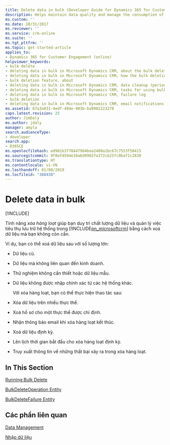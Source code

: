 ```yaml
---
title: Delete data in bulk (Developer Guide for Dynamics 365 for Customer Engagement) | MicrosoftDocs
description: Helps maintain data quality and manage the consumption of system storage by deleting data that is no longer needed.
ms.custom: ''
ms.date: 10/31/2017
ms.reviewer: ''
ms.service: crm-online
ms.suite: ''
ms.tgt_pltfrm: ''
ms.topic: get-started-article
applies_to:
- Dynamics 365 for Customer Engagement (online)
helpviewer_keywords:
- bulk delete
- deleting data in bulk in Microsoft Dynamics CRM, about the bulk deletion feature
- deleting data in bulk in Microsoft Dynamics CRM, how the bulk deletion feature helps you delete multiple topics
- bulk deletion feature, about
- deleting data in bulk in Microsoft Dynamics CRM, data cleanup (periodic and scheduled)
- deleting data in bulk in Microsoft Dynamics CRM, tasks for using bulk deletion
- deleting data in bulk in Microsoft Dynamics CRM, failure log
- bulk deletion
- deleting data in bulk in Microsoft Dynamics CRM, email notifications
ms.assetid: 67a3a031-4edf-49de-983b-ba9902223278
caps.latest.revision: 25
author: JimDaly
ms.author: jdaly
manager: amyla
search.audienceType:
- developer
search.app:
- D365CE
ms.openlocfilehash: ed981b3778447984bea2400a1bc67c7553f58415
ms.sourcegitcommit: 9f0efd59de16a6d9902fa372cb25fc0baf1c2838
ms.translationtype: HT
ms.contentlocale: vi-VN
ms.lasthandoff: 01/08/2019
ms.locfileid: "388438"
---
```

# <a name="delete-data-in-bulk"></a>Delete data in bulk

[!INCLUDE[](../includes/cc_applies_to_update_9_0_0.md)]

Tính năng *xóa hàng loạt* giúp bạn duy trì chất lượng dữ liệu và quản lý việc tiêu thụ lưu trữ hệ thống trong [!INCLUDE[pn_microsoftcrm](../includes/pn-microsoftcrm.md)] bằng cách xoá dữ liệu mà bạn không còn cần.  
  
 Ví dụ, bạn có thể xoá dữ liệu sau với số lượng lớn:  
  
- Dữ liệu cũ.  
  
- Dữ liệu mà không liên quan đến kinh doanh.  
  
- Thử nghiệm không cần thiết hoặc dữ liệu mẫu.  
  
- Dữ liệu không được nhập chính xác từ các hệ thống khác.  
  
  Với xóa hàng loạt, bạn có thể thực hiện thao tác sau:  
  
- Xóa dữ liệu trên nhiều thực thể.  
  
- Xoá hồ sơ cho một thực thể được chỉ định.  
  
- Nhận thông báo email khi xóa hàng loạt kết thúc.  
  
- Xoá dữ liệu định kỳ.  
  
- Lên lịch thời gian bắt đầu cho xóa hàng loạt định kỳ.  
  
- Truy xuất thông tin về những thất bại xảy ra trong xóa hàng loạt.  
  
## <a name="in-this-section"></a>In This Section  
 [Running Bulk Delete](run-bulk-delete.md)  
  
 [BulkDeleteOperation Entity](entities/bulkdeleteoperation.md)  
  
 [BulkDeleteFailure Entity](entities/bulkdeletefailure.md)  
  
## <a name="related-sections"></a>Các phần liên quan  

 [Data Management](manage-data.md)  
  
 [Nhập dữ liệu](import-data.md)
